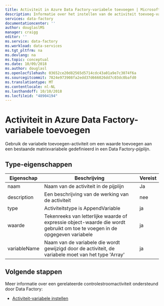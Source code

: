 ```yaml
---
title: Activiteit in Azure Data Factory-variabele toevoegen | Microsoft Docs
description: Informatie over het instellen van de activiteit toevoeg-variabele een waarde toevoegen aan een bestaande matrixvariabele gedefinieerd in een Data Factory-pijplijn
services: data-factory
documentationcenter: ''
author: douglaslMS
manager: craigg
editor: ''
ms.service: data-factory
ms.workload: data-services
ms.tgt_pltfrm: na
ms.devlang: na
ms.topic: conceptual
ms.date: 10/09/2018
ms.author: douglasl
ms.openlocfilehash: 03652ce20d82565d5714cdc43a01a9e7c3074f6a
ms.sourcegitcommit: 7824e973908fa2edd37d666026dd7c03dc0bafd0
ms.translationtype: MT
ms.contentlocale: nl-NL
ms.lasthandoff: 10/10/2018
ms.locfileid: "48904194"
---
```

# <a name="append-variable-activity-in-azure-data-factory"></a>Activiteit in Azure Data Factory-variabele toevoegen

Gebruik de variabele toevoegen-activiteit om een waarde toevoegen aan een bestaande matrixvariabele gedefinieerd in een Data Factory-pijplijn.

## <a name="type-properties"></a>Type-eigenschappen

Eigenschap | Beschrijving | Vereist
-------- | ----------- | --------
naam | Naam van de activiteit in de pijplijn | Ja
description | Een beschrijving van de werking van de activiteit | nee
type | Activiteitstype is AppendVariable | ja
waarde | Tekenreeks van letterlijke waarde of expressie object-waarde die wordt gebruikt om toe te voegen in de opgegeven variabele | ja
variableName | Naam van de variabele die wordt gewijzigd door de activiteit, de variabele moet van het type 'Array' | ja

## <a name="next-steps"></a>Volgende stappen
Meer informatie over een gerelateerde controlestroomactiviteit ondersteund door Data Factory: 

- [Activiteit-variabele instellen](control-flow-set-variable-activity.md)
